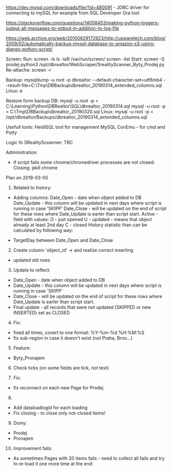 https://dev.mysql.com/downloads/file/?id=480091 - JDBC driver for connecting to mySQL for example from SQL Developer Ora tool

https://stackoverflow.com/questions/14058453/making-python-loggers-output-all-messages-to-stdout-in-addition-to-log-file

https://web.archive.org/web/20100629172923/http://uswaretech.com/blog/2009/02/automatically-backup-mysql-database-to-amazon-s3-using-django-python-script/

Screen:
    Run:
    screen -ls
    ls -laR /var/run/screen/
    screen -list
    Start:
    screen -S prodej python3 /opt/dbrealtor/WebScraper/SrealityScanner_Byty_Prodej.py
    Re-attache:
    screen -r

Backup:
  mysqldump -u root -p dbrealtor --default-character-set=utf8mb4 --result-file=C:\Tmp\DBBackup\dbrealtor_20190314_extended_columns.sql
  Linux:
    e

Restore form backup DB:
mysql -u root -p < C:\Learning\Python\DBRealtor\SQL\dbrealtor_20190314.sql
mysql -u root -p < C:\Tmp\DBBackup\dbrealtor_20190320.sql
Linux:
mysql -u root -p < /opt/dbrealtor/Backups/dbrealtor_20190314_extended_columns.sql

Usefull tools:
HeidiSQL tool for management MySQL
ConEmu - for cmd and Putty

Logic fo SRealitySceanner:
TBC

Administration:
- if script fails some chrome/chromedriver processes are not closed:
Closing:
pkill chrome

Plan on 2019-03-05
1. Related to history:
+ Adding columns:
Date_Open - date when object added to DB
Date_Update - this column will be updated in next days where script is running in case 'SKIPP'
Date_Close - will be updated on the end of script for these rows where Date_Update is earler than script start.
Active - field with values:
    O - just opened
    U - updated - means that object already at least 2nd day
    C - closed
History statistic than can be calculated by following way:
- TargetDay between Date_Open and Date_Close

2. Create column 'object_id' -> and realize correct inserting
+ updated old rows


3. Update to reflect:
+ Date_Open - date when object added to DB
+ Date_Update - this column will be updated in next days where script is running in case 'SKIPP'
+ Date_Close - will be updated on the end of script for these rows where Date_Update is earler than script start.
+ Final update - all records that were not updated (SKIPPED or new INSERTED) set as CLOSED


4. Fix:
+ fixed all times, covert to one format: %Y-%m-%d %H:%M:%S
+ fix sub-region in case it doesn't exist (not Praha, Brno...)

5. Feature:
+ Byty_Pronajem

6. Check ticks (on some fields are tick, not text)

7. Fix:
- fix reconnect on each new Page for Prodej

8.
+ Add dataloadlogid for each loading
+ Fix closing - to close only not-closed items!

9. Domy:
+ Prodej
+ Pronajem

10. Improvement fails: 
- As sometimes Pages with 20 items fails - need to collect all fails and try to re-load it one more time at the end:


